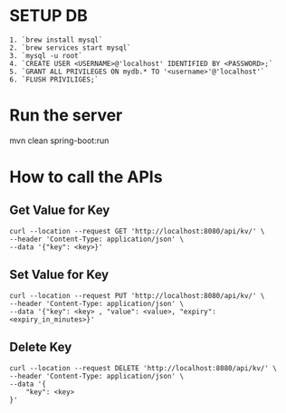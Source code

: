 # SETUP DB

```
1. `brew install mysql`
2. `brew services start mysql`
3. `mysql -u root`
4. `CREATE USER <USERNAME>@'localhost' IDENTIFIED BY <PASSWORD>;`
5. `GRANT ALL PRIVILEGES ON mydb.* TO '<username>'@'localhost'`
6. `FLUSH PRIVILIGES;`
```

# Run the server
mvn clean spring-boot:run

# How to call the APIs

## Get Value for Key

```
curl --location --request GET 'http://localhost:8080/api/kv/' \
--header 'Content-Type: application/json' \
--data '{"key": <key>}'
```

## Set Value for Key

```
curl --location --request PUT 'http://localhost:8080/api/kv/' \
--header 'Content-Type: application/json' \
--data '{"key": <key> , "value": <value>, "expiry": <expiry_in_minutes>}'
```

## Delete Key

```
curl --location --request DELETE 'http://localhost:8080/api/kv/' \
--header 'Content-Type: application/json' \
--data '{
    "key": <key>
}'
```
